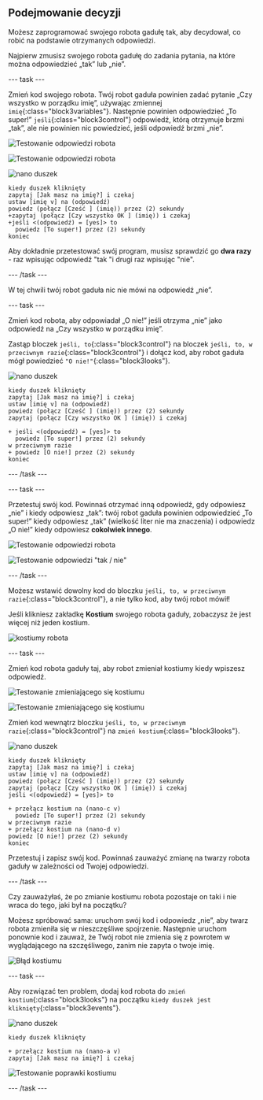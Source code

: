 ## Podejmowanie decyzji

Możesz zaprogramować swojego robota gadułę tak, aby decydował, co robić na podstawie otrzymanych odpowiedzi.

Najpierw zmusisz swojego robota gadułę do zadania pytania, na które można odpowiedzieć „tak” lub „nie”.

\--- task \---

Zmień kod swojego robota. Twój robot gaduła powinien zadać pytanie „Czy wszystko w porządku imię”, używając zmiennej `imię`{:class="block3variables"}. Następnie powinien odpowiedzieć „To super!” `jeśli`{:class="block3control"} odpowiedź, którą otrzymuje brzmi „tak”, ale nie powinien nic powiedzieć, jeśli odpowiedź brzmi „nie”.

![Testowanie odpowiedzi robota](images/chatbot-if-test1-annotated.png)

![Testowanie odpowiedzi robota](images/chatbot-if-test2.png)

![nano duszek](images/nano-sprite.png)

```blocks3
kiedy duszek kliknięty
zapytaj [Jak masz na imię?] i czekaj
ustaw [imię v] na (odpowiedź)
powiedz (połącz [Cześć ] (imię)) przez (2) sekundy
+zapytaj (połącz [Czy wszystko OK ] (imię)) i czekaj
+jeśli <(odpowiedź) = [yes]> to 
  powiedz [To super!] przez (2) sekundy
koniec
```

Aby dokładnie przetestować swój program, musisz sprawdzić go **dwa razy** - raz wpisując odpowiedź "tak "i drugi raz wpisując "nie".

\--- /task \---

W tej chwili twój robot gaduła nic nie mówi na odpowiedź „nie”.

\--- task \---

Zmień kod robota, aby odpowiadał „O nie!” jeśli otrzyma „nie” jako odpowiedź na „Czy wszystko w porządku imię”.

Zastąp bloczek `jeśli, to`{:class="block3control"} na bloczek `jeśli, to, w przeciwnym razie`{:class="block3control"} i dołącz kod, aby robot gaduła mógł powiedzieć `"O nie!"`{:class="block3looks"}.

![nano duszek](images/nano-sprite.png)

```blocks3
kiedy duszek kliknięty
zapytaj [Jak masz na imię?] i czekaj
ustaw [imię v] na (odpowiedź)
powiedz (połącz [Cześć ] (imię)) przez (2) sekundy
zapytaj (połącz [Czy wszystko OK ] (imię)) i czekaj

+ jeśli <(odpowiedź) = [yes]> to 
  powiedz [To super!] przez (2) sekundy
w przeciwnym razie
+ powiedz [O nie!] przez (2) sekundy
koniec
```

\--- /task \---

\--- task \---

Przetestuj swój kod. Powinnaś otrzymać inną odpowiedź, gdy odpowiesz „nie” i kiedy odpowiesz „tak”: twój robot gaduła powinien odpowiedzieć „To super!” kiedy odpowiesz „tak” (wielkość liter nie ma znaczenia) i odpowiedz „O nie!” kiedy odpowiesz **cokolwiek innego**.

![Testowanie odpowiedzi robota](images/chatbot-if-test2.png)

![Testowanie odpowiedzi "tak / nie"](images/chatbot-if-else-test.png)

\--- /task \---

Możesz wstawić dowolny kod do bloczku `jeśli, to, w przeciwnym razie`{:class="block3control"}, a nie tylko kod, aby twój robot mówił!

Jeśli klikniesz zakładkę **Kostium** swojego robota gaduły, zobaczysz że jest więcej niż jeden kostium.

![kostiumy robota](images/chatbot-costume-view-annotated.png)

\--- task \---

Zmień kod robota gaduły taj, aby robot zmieniał kostiumy kiedy wpiszesz odpowiedź.

![Testowanie zmieniającego się kostiumu](images/chatbot-costume-test1.png)

![Testowanie zmieniającego się kostiumu](images/chatbot-costume-test2.png)

Zmień kod wewnątrz bloczku `jeśli, to, w przeciwnym razie`{:class="block3control"} na `zmień kostium`{:class="block3looks"}.

![nano duszek](images/nano-sprite.png)

```blocks3
kiedy duszek kliknięty
zapytaj [Jak masz na imię?] i czekaj
ustaw [imię v] na (odpowiedź)
powiedz (połącz [Cześć ] (imię)) przez (2) sekundy
zapytaj (połącz [Czy wszystko OK ] (imię)) i czekaj
jeśli <(odpowiedź) = [yes]> to 

+ przełącz kostium na (nano-c v)
  powiedz [To super!] przez (2) sekundy
w przeciwnym razie
+ przełącz kostium na (nano-d v)
powiedz [O nie!] przez (2) sekundy
koniec
```

Przetestuj i zapisz swój kod. Powinnaś zauważyć zmianę na twarzy robota gaduły w zależności od Twojej odpowiedzi.

\--- /task \---

Czy zauważyłaś, że po zmianie kostiumu robota pozostaje on taki i nie wraca do tego, jaki był na początku?

Możesz spróbować sama: uruchom swój kod i odpowiedz „nie”, aby twarz robota zmieniła się w nieszczęśliwe spojrzenie. Następnie uruchom ponownie kod i zauważ, że Twój robot nie zmienia się z powrotem w wyglądającego na szczęśliwego, zanim nie zapyta o twoje imię.

![Błąd kostiumu](images/chatbot-costume-bug-test.png)

\--- task \---

Aby rozwiązać ten problem, dodaj kod robota do `zmień kostium`{:class="block3looks"} na początku `kiedy duszek jest kliknięty`{:class="block3events"}.

![nano duszek](images/nano-sprite.png)

```blocks3
kiedy duszek kliknięty

+ przełącz kostium na (nano-a v)
zapytaj [Jak masz na imię?] i czekaj
```

![Testowanie poprawki kostiumu](images/chatbot-costume-fix-test.png)

\--- /task \---